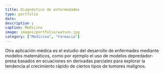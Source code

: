 ```yaml
---
title: Diagnóstico de enfermedades
type: portfolio
date: 
description : 
caption: Medicina
image: images/portfolio/watson.jpg
category: ["Medicina", "Farmacia"]
---
```


Otra aplicación médica es el estudio del desarrollo de enfermades mediante modelos matemáticos, como por ejemplo el uso de modelos depredador-presa basados en ecuaciones en derivadas parciales para explorar la tendencia al crecimiento rápido de ciertos tipos de tumores malignos.  



